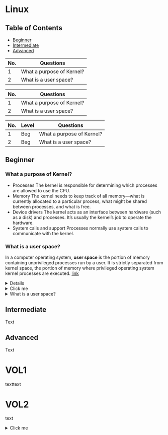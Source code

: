 # Linux

## Table of Contents
- [Beginner](#Beginner)
- [Intermediate](#Intermediate)
- [Advanced](#Advanced)


| No. | Questions |
| --- | --- |
| 1   | What a purpose of Kernel? |
| 2   | What is a user space? |


| No. | Questions                                                                                                  |
| --- | ---------------------------------------------------------------------------------------------------------- |
| 1   | What a purpose of Kernel?                                                                                  |
| 2   | What is a user space?                                                                                      |


| No. | Level | Questions                                                                                                  |
| --- | ----- | ---------------------------------------------------------------------------------------------------------- |
| 1   | Beg   | What a purpose of Kernel?                                                                                  |
| 2   | Beg   | What is a user space?                                                                                      |





## Beginner

### What a purpose of Kernel?
  * Processes The kernel is responsible for determining which processes are allowed to use the CPU.
  * Memory The kernel needs to keep track of all memory—what is currently allocated to a particular process, what might be shared between processes, and what is free.
  * Device drivers The kernel acts as an interface between hardware (such as a disk) and processes. It’s usually the kernel’s job to operate the hardware.
  * System calls and support Processes normally use system calls to communicate with the kernel.

### What is a user space?
In a computer operating system, **user space** is the portion of memory containing unprivileged processes run by a user. It is strictly separated from kernel space, the portion of memory where privileged operating system kernel processes are executed.
[link](https://www.computerhope.com/jargon/u/user-space.htm)


<details>
In a computer operating system, **user space** is the portion of memory containing unprivileged processes run by a user. It is strictly separated from kernel space, the portion of memory where privileged operating system kernel processes are executed.
[link] (https://www.computerhope.com/jargon/u/user-space.htm)
</details>

<details>
<summary>Click me</summary>
In a computer operating system, **user space** is the portion of memory containing unprivileged processes run by a user. It is strictly separated from kernel space, the portion of memory where privileged operating system kernel processes are executed.
[link] (https://www.computerhope.com/jargon/u/user-space.htm)
</details>

<details>
<summary>What is a user space?</summary>
In a computer operating system, **user space** is the portion of memory containing unprivileged processes run by a user. It is strictly separated from kernel space, the portion of memory where privileged operating system kernel processes are executed.
[link] (https://www.computerhope.com/jargon/u/user-space.htm)
</details>

  

## Intermediate
Text

## Advanced
Text






 
# VOL1
texttext

# VOL2
text

<details>
  <summary>Click me</summary>
  
  ### Heading
  1. Foo
  2. Bar
     * Baz
     * Qux

  ### Some Code
  ```js
  function logSomething(something) {
    console.log('Something', something);
  }
  ```
</details>